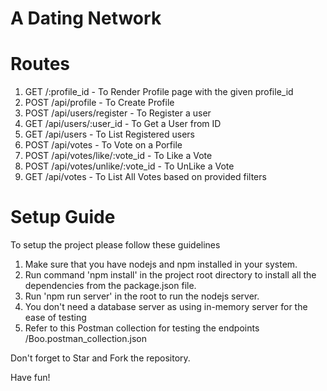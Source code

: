 # A Dating Network

# Routes
1. GET  /:profile_id - To Render Profile page with the given profile_id
2. POST /api/profile - To Create Profile
3. POST /api/users/register - To Register a user
4. GET /api/users/:user_id - To Get a User from ID
5. GET /api/users - To List Registered users
6. POST /api/votes - To Vote on a Porfile
7. POST /api/votes/like/:vote_id - To Like a Vote
8. POST /api/votes/unlike/:vote_id - To UnLike a Vote
9. GET /api/votes - To List All Votes based on provided filters

# Setup Guide

To setup the project please follow these guidelines

1. Make sure that you have nodejs and npm installed in your system.
2. Run command 'npm install' in the project root directory to install all the dependencies from the package.json file.
3. Run 'npm run server' in the root to run the nodejs server.
4. You don't need a database server as using in-memory server for the ease of testing
5. Refer to this Postman collection for testing the endpoints /Boo.postman_collection.json

Don't forget to Star and Fork the repository.

Have fun!
